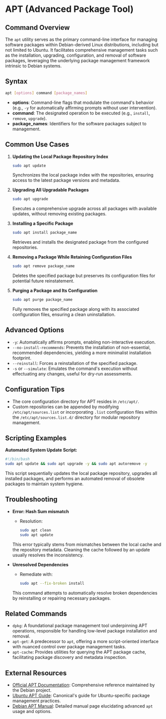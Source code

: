 # APT (Advanced Package Tool)

## Command Overview
The `apt` utility serves as the primary command-line interface for managing software packages within Debian-derived Linux distributions, including but not limited to Ubuntu. It facilitates comprehensive management tasks such as the installation, upgrading, configuration, and removal of software packages, leveraging the underlying package management framework intrinsic to Debian systems.

## Syntax
```bash
apt [options] command [package_names]
```
- **options**: Command-line flags that modulate the command's behavior (e.g., `-y` for automatically affirming prompts without user intervention).
- **command**: The designated operation to be executed (e.g., `install`, `remove`, `upgrade`).
- **package_names**: Identifiers for the software packages subject to management.

## Common Use Cases
1. **Updating the Local Package Repository Index**
   ```bash
   sudo apt update
   ```
   Synchronizes the local package index with the repositories, ensuring access to the latest package versions and metadata.

2. **Upgrading All Upgradable Packages**
   ```bash
   sudo apt upgrade
   ```
   Executes a comprehensive upgrade across all packages with available updates, without removing existing packages.

3. **Installing a Specific Package**
   ```bash
   sudo apt install package_name
   ```
   Retrieves and installs the designated package from the configured repositories.

4. **Removing a Package While Retaining Configuration Files**
   ```bash
   sudo apt remove package_name
   ```
   Deletes the specified package but preserves its configuration files for potential future reinstatement.

5. **Purging a Package and Its Configuration**
   ```bash
   sudo apt purge package_name
   ```
   Fully removes the specified package along with its associated configuration files, ensuring a clean uninstallation.

## Advanced Options
- `-y`: Automatically affirms prompts, enabling non-interactive execution.
- `--no-install-recommends`: Prevents the installation of non-essential, recommended dependencies, yielding a more minimalist installation footprint.
- `--reinstall`: Forces a reinstallation of the specified package.
- `-s` or `--simulate`: Emulates the command's execution without effectuating any changes, useful for dry-run assessments.

## Configuration Tips
- The core configuration directory for APT resides in `/etc/apt/`.
- Custom repositories can be appended by modifying `/etc/apt/sources.list` or incorporating `.list` configuration files within the `/etc/apt/sources.list.d/` directory for modular repository management.

## Scripting Examples
**Automated System Update Script:**
```bash
#!/bin/bash
sudo apt update && sudo apt upgrade -y && sudo apt autoremove -y
```
This script sequentially updates the local package repository, upgrades all installed packages, and performs an automated removal of obsolete packages to maintain system hygiene.

## Troubleshooting
- **Error: Hash Sum mismatch**
  - Resolution:
    ```bash
    sudo apt clean
    sudo apt update
    ```
  This error typically stems from mismatches between the local cache and the repository metadata. Cleaning the cache followed by an update usually resolves the inconsistency.

- **Unresolved Dependencies**
  - Remediate with:
    ```bash
    sudo apt --fix-broken install
    ```
  This command attempts to automatically resolve broken dependencies by reinstalling or repairing necessary packages.

## Related Commands
- `dpkg`: A foundational package management tool underpinning APT operations, responsible for handling low-level package installation and removal.
- `apt-get`: A predecessor to `apt`, offering a more script-oriented interface with nuanced control over package management tasks.
- `apt-cache`: Provides utilities for querying the APT package cache, facilitating package discovery and metadata inspection.

## External Resources
- [Official APT Documentation](https://wiki.debian.org/Teams/Apt): Comprehensive reference maintained by the Debian project.
- [Ubuntu APT Guide](https://help.ubuntu.com/lts/serverguide/apt.html): Canonical's guide for Ubuntu-specific package management practices.
- [Debian APT Manual](https://manpages.debian.org/stretch/apt/apt.8.en.html): Detailed manual page elucidating advanced `apt` usage and options.

